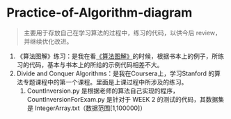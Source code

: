 # Practice-of-Algorithm-diagram

> 主要用于存放自己在学习算法的过程中，练习的代码，以供今后 review，并继续优化改进。

1. 《算法图解》练习：是我在看[《算法图解》](https://book.douban.com/subject/26979890/)的时候，根据书本上的例子，所练习的代码，基本与书本上的所给的示例代码相差不大。
2. Divide and Conquer Algorithms：是我在Coursera上，学习Stanford 的算法专题课程中的第一个课程。里面是上课过程中所涉及的练习。
   1. CountInversion.py 是根据老师的算法自己实现的程序，CountInversionForExam.py 是针对于 WEEK 2 的测试的代码，其数据集是 IntegerArray.txt（数据范围[1,100000]）